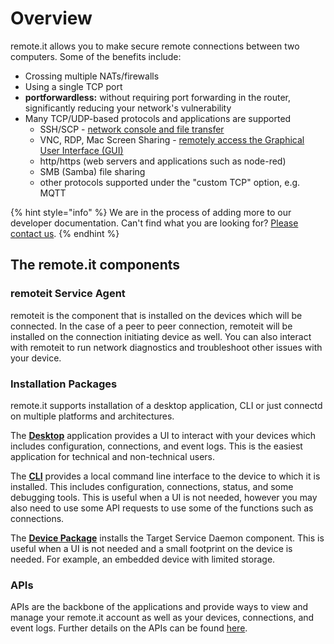 # Overview

remote.it allows you to make secure remote connections between two computers. Some of the benefits include:

* Crossing multiple NATs/firewalls
* Using a single TCP port
* **portforwardless:** without requiring port forwarding in the router, significantly reducing your network's vulnerability
* Many TCP/UDP-based protocols and applications are supported
  * SSH/SCP - [network console and file transfer](https://support.remote.it/hc/en-us/sections/360009162531-Remote-console-and-file-transfer)
  * VNC, RDP, Mac Screen Sharing - [remotely access the Graphical User Interface \(GUI\)](https://support.remote.it/hc/en-us/categories/360001173912-Applications)
  * http/https \(web servers and applications such as node-red\)
  * SMB \(Samba\) file sharing
  * other protocols supported under the "custom TCP" option, e.g. MQTT

{% hint style="info" %}
We are in the process of adding more to our developer documentation. Can't find what you are looking for? [Please contact us](http://support.remot3.it).
{% endhint %}

## The remote.it components

### remoteit Service Agent

remoteit is the component that is installed on the devices which will be connected. In the case of a peer to peer connection, remoteit will be installed on the connection initiating device as well. You can also interact with remoteit to run network diagnostics and troubleshoot other issues with your device.

### Installation Packages

remote.it supports installation of a desktop application, CLI or just connectd on multiple platforms and architectures.

The [**Desktop**](https://link.remote.it/support/desktop-overview) application provides a UI to interact with your devices which includes configuration, connections, and event logs. This is the easiest application for technical and non-technical users.

The [**CLI**](cli/overview.md) provides a local command line interface to the device to which it is installed. This includes configuration, connections, status, and some debugging tools. This is useful when a UI is not needed, however you may also need to use some API requests to use some of the functions such as connections.

The [**Device Package**](device-package/installation.md) installs the Target Service Daemon component. This is useful when a UI is not needed and a small footprint on the device is needed. For example, an embedded device with limited storage.

### APIs

APIs are the backbone of the applications and provide ways to view and manage your remote.it account as well as your devices, connections, and event logs. Further details on the APIs can be found [here](api-reference/overview.md).

